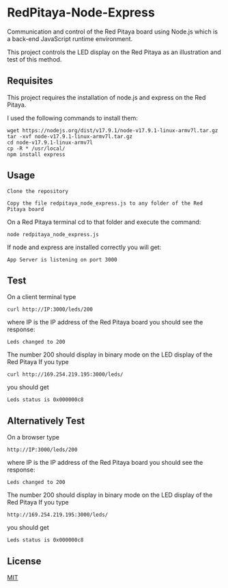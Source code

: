 # RedPitaya-Node-Express
Communication and control of the Red Pitaya board using Node.js which is a back-end JavaScript runtime environment.

This project controls the LED display on the Red Pitaya as an illustration and test of this method.

## Requisites

This project requires the installation of node.js and express on the Red Pitaya.

I used the following commands to install them:

    wget https://nodejs.org/dist/v17.9.1/node-v17.9.1-linux-armv7l.tar.gz
    tar -xvf node-v17.9.1-linux-armv7l.tar.gz
    cd node-v17.9.1-linux-armv7l 
    cp -R * /usr/local/
    npm install express

## Usage

    Clone the repository
    
    Copy the file redpitaya_node_express.js to any folder of the Red Pitaya board
    
On a Red Pitaya terminal cd to that folder and execute the command: 

    node redpitaya_node_express.js
    
If node and express are installed correctly you will get: 

    App Server is listening on port 3000

## Test

On a client terminal type

    curl http://IP:3000/leds/200
    
where IP is the IP address of the Red Pitaya board
you should see the response: 

    Leds changed to 200
    
The number 200 should display in binary mode on the LED display of the Red Pitaya
If you type 

    curl http://169.254.219.195:3000/leds/
    
you should get 

    Leds status is 0x000000c8
    
    
## Alternatively Test

On a browser type

    http://IP:3000/leds/200
    
where IP is the IP address of the Red Pitaya board
you should see the response: 

    Leds changed to 200
    
The number 200 should display in binary mode on the LED display of the Red Pitaya
If you type 

    http://169.254.219.195:3000/leds/
    
you should get 

    Leds status is 0x000000c8
    
    
## License

[MIT](LICENSE)
